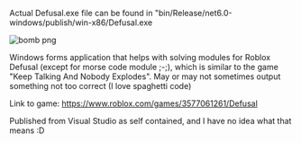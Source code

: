 Actual Defusal.exe file can be found in "bin/Release/net6.0-windows/publish/win-x86/Defusal.exe

![bomb png](https://user-images.githubusercontent.com/104022514/202929522-c98ccd0f-d1c8-4500-bc2a-4ac071a8503c.png)


Windows forms application that helps with solving modules for Roblox Defusal (except for morse code module ;-;), which is similar to the game "Keep Talking And Nobody Explodes".
May or may not sometimes output something not too correct (I love spaghetti code)

Link to game: https://www.roblox.com/games/3577061261/Defusal

Published from Visual Studio as self contained, and I have no idea what that means :D
